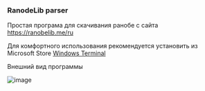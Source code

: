 ### RanodeLib parser

Простая програма для скачивания ранобе с сайта https://ranobelib.me/ru

Для комфортного использования рекомендуется установить из Microsoft Store [Windows Terminal](https://www.microsoft.com/store/productId/9N0DX20HK701?ocid=pdpshare)

Внешний вид программы

![image](https://github.com/user-attachments/assets/270295a6-825f-4048-bf43-0db3ff1cf208)
